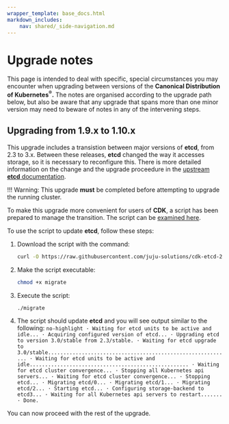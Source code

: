 ```yaml
---
wrapper_template: base_docs.html
markdown_includes:
    nav: shared/_side-navigation.md
---
```


# Upgrade notes

This page is intended to deal with specific, special circumstances you may
encounter when upgrading between versions of  the **Canonical Distribution of
Kubernetes<sup>&reg;</sup>.** The notes are organised according to the upgrade
path below, but also be aware that any upgrade that spans more than one minor
version may need to beware of notes in any of the intervening steps.

## Upgrading from 1.9.x to 1.10.x

This upgrade includes a transistion between major versions of **etcd**, from
2.3 to 3.x. Between these releases, **etcd** changed the way it accesses
storage, so it is necessary to reconfigure this. There is more detailed
information on the change and the upgrade proceedure in the [upstream **etcd**
documentation][etcd-upgrade].

!!! Warning: This upgrade **must** be completed before attempting to upgrade the running cluster.

To make this upgrade more convenient for users of **CDK**, a script has been
prepared to manage the transition. The script can be [examined here][script].

To use the script to update **etcd**, follow these steps:

1. Download the script with the command:
    ```bash
    curl -O https://raw.githubusercontent.com/juju-solutions/cdk-etcd-2to3/master/migrate
    ```
2. Make the script executable:
    ```bash
    chmod +x migrate
    ```
3. Execute the script:
    ```
    ./migrate
    ```
4.  The script should update **etcd** and you will see output similar to the following:
        ```no-highlight
        · Waiting for etcd units to be active and idle...
        · Acquiring configured version of etcd...
        · Upgrading etcd to version 3.0/stable from 2.3/stable.
        · Waiting for etcd upgrade to 3.0/stable............................................................
        · Waiting for etcd units to be active and idle....................................................
        · Waiting for etcd cluster convergence...
        · Stopping all Kubernetes api servers...
        · Waiting for etcd cluster convergence...
        · Stopping etcd...
        · Migrating etcd/0...
        · Migrating etcd/1...
        · Migrating etcd/2...
        · Starting etcd...
        · Configuring storage-backend to etcd3...
        · Waiting for all Kubernetes api servers to restart.......
        · Done.
        ```

You can now proceed with the rest of the upgrade.





<!--LINKS-->

[etcd-upgrade]: https://github.com/etcd-io/etcd/blob/master/Documentation/upgrades/upgrade_3_0.md
[script]: https://raw.githubusercontent.com/juju-solutions/cdk-etcd-2to3/master/migrate
